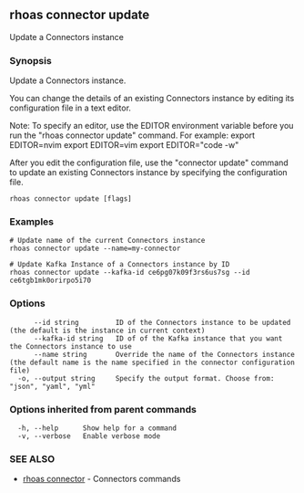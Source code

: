 ## rhoas connector update

Update a Connectors instance

### Synopsis

Update a Connectors instance.

You can change the details of an existing Connectors instance by editing its configuration file in a text editor. 

Note: To specify an editor, use the EDITOR environment variable before you run the "rhoas connector update" command. For example:
export EDITOR=nvim
export EDITOR=vim
export EDITOR="code -w"

After you edit the configuration file, use the "connector update" command to update an existing Connectors instance by specifying the configuration file.


```
rhoas connector update [flags]
```

### Examples

```
# Update name of the current Connectors instance
rhoas connector update --name=my-connector

# Update Kafka Instance of a Connectors instance by ID
rhoas connector update --kafka-id ce6pg07k09f3rs6us7sg --id ce6tgb1mk0orirpo5i70

```

### Options

```
      --id string         ID of the Connectors instance to be updated (the default is the instance in current context)
      --kafka-id string   ID of of the Kafka instance that you want the Connectors instance to use
      --name string       Override the name of the Connectors instance (the default name is the name specified in the connector configuration file)
  -o, --output string     Specify the output format. Choose from: "json", "yaml", "yml"
```

### Options inherited from parent commands

```
  -h, --help      Show help for a command
  -v, --verbose   Enable verbose mode
```

### SEE ALSO

* [rhoas connector](rhoas_connector.md)	 - Connectors commands

